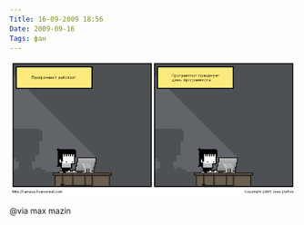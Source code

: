 ```yaml
---
Title: 16-09-2009 18:56
Date: 2009-09-16
Tags: фан
---
```


![programmist-rabotaet.gif](images/programmist-rabotaet.gif)

@via max mazin